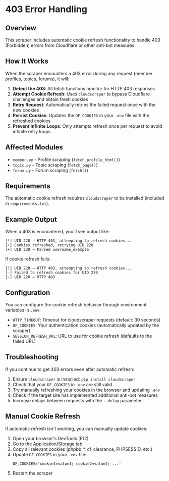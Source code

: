 # 403 Error Handling

## Overview

This scraper includes automatic cookie refresh functionality to handle 403 (Forbidden) errors from Cloudflare or other anti-bot measures.

## How It Works

When the scraper encounters a 403 error during any request (member profiles, topics, forums), it will:

1. **Detect the 403**: All fetch functions monitor for HTTP 403 responses
2. **Attempt Cookie Refresh**: Uses `cloudscraper` to bypass Cloudflare challenges and obtain fresh cookies
3. **Retry Request**: Automatically retries the failed request once with the new cookies
4. **Persist Cookies**: Updates the `DF_COOKIES` in your `.env` file with the refreshed cookies
5. **Prevent Infinite Loops**: Only attempts refresh once per request to avoid infinite retry loops

## Affected Modules

- `member.py` - Profile scraping (`fetch_profile_html()`)
- `topic.py` - Topic scraping (`fetch_page()`)
- `forum.py` - Forum scraping (`fetch()`)

## Requirements

The automatic cookie refresh requires `cloudscraper` to be installed (included in `requirements.txt`).

## Example Output

When a 403 is encountered, you'll see output like:
```
[!] UID 220 → HTTP 403, attempting to refresh cookies...
[+] Cookies refreshed, retrying UID 220
[+] UID 220 → Parsed username_example
```

If cookie refresh fails:
```
[!] UID 220 → HTTP 403, attempting to refresh cookies...
[-] Failed to refresh cookies for UID 220
[-] UID 220 → HTTP 403
```

## Configuration

You can configure the cookie refresh behavior through environment variables in `.env`:

- `HTTP_TIMEOUT`: Timeout for cloudscraper requests (default: 30 seconds)
- `DF_COOKIES`: Your authentication cookies (automatically updated by the scraper)
- `SESSION_REFRESH_URL`: URL to use for cookie refresh (defaults to the failed URL)

## Troubleshooting

If you continue to get 403 errors even after automatic refresh:

1. Ensure `cloudscraper` is installed: `pip install cloudscraper`
2. Check that your `DF_COOKIES` in `.env` are still valid
3. Try manually refreshing your cookies in the browser and updating `.env`
4. Check if the target site has implemented additional anti-bot measures
5. Increase delays between requests with the `--delay` parameter

## Manual Cookie Refresh

If automatic refresh isn't working, you can manually update cookies:

1. Open your browser's DevTools (F12)
2. Go to the Application/Storage tab
3. Copy all relevant cookies (phpbb_*, cf_clearance, PHPSESSID, etc.)
4. Update `DF_COOKIES` in your `.env` file:
   ```
   DF_COOKIES='cookie1=value1; cookie2=value2; ...'
   ```
5. Restart the scraper

